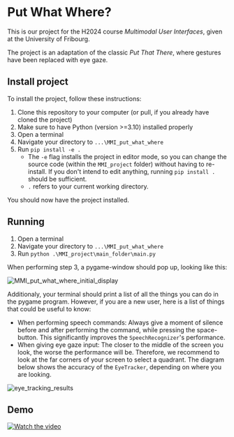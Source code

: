 # Put What Where?
This is our project for the H2024 course *Multimodal User Interfaces*, given at the University of Fribourg.

The project is an adaptation of the classic *Put That There*, where gestures have been replaced with eye gaze.

## Install project
To install the project, follow these instructions:
1. Clone this repository to your computer (or pull, if you already have cloned the project)
2. Make sure to have Python (version >=3.10) installed properly
3. Open a terminal
4. Navigate your directory to `...\MMI_put_what_where`
5. Run `pip install -e .`
   - The `-e` flag installs the project in editor mode, so you can change the source code (within the `MMI_project` folder)
   without having to re-install. If you don't intend to edit anything, running `pip install .` should be sufficient.
   - `.` refers to your current working directory.

You should now have the project installed.

## Running
1. Open a terminal
2. Navigate your directory to `...\MMI_put_what_where`
3. Run `python .\MMI_project\main_folder\main.py`

When performing step 3, a pygame-window should pop up, looking like this:

![MMI_put_what_where_initial_display](https://github.com/tobiverh/MMI_put_what_where/assets/126837440/0ffa956d-d09d-498c-9a3f-dfb9087542ad)

Additionaly, your terminal should print a list of all the things you can do in the pygame program.
However, if you are a new user, here is a list of things that could be useful to know:
- When performing speech commands: Always give a moment of silence before and after performing the command, while pressing the space-button. This significantly improves the `SpeechRecognizer`'s performance.
- When giving eye gaze input: The closer to the middle of the screen you look, the worse the performance will be. Therefore, we recommend to look at the far corners of your screen to select a quadrant. The diagram below shows the accuracy of the `EyeTracker`, depending on where you are looking.

![eye_tracking_results](https://github.com/tobiverh/MMI_put_what_where/assets/126837440/04598f20-5ec0-4f85-a175-dcb5f22a5de3)

## Demo
[![Watch the video](https://www.youtube.com/watch?v=Y2lKr7QXI-k/maxresdefault.jpg)](https://youtu.be/Y2lKr7QXI-k)
